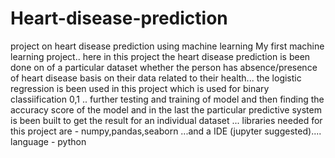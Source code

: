 # Heart-disease-prediction
project on heart disease prediction using machine learning
My first machine learning project.. here in this project the heart disease prediction is been done on of a particular dataset whether the person has absence/presence of heart disease basis on their data related to their health... the logistic regression is been used in this project which  is used for   binary classiification  0,1 .. further testing and training of model and then finding the accuracy score of the model and in the last the particular predictive system is been built to get the result for an individual dataset ...
libraries needed for this project are - numpy,pandas,seaborn ...and a IDE (jupyter suggested).... 
language - python
